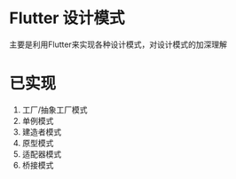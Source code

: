 # Flutter 设计模式
主要是利用Flutter来实现各种设计模式，对设计模式的加深理解

# 已实现
1. 工厂/抽象工厂模式
2. 单例模式
3. 建造者模式
4. 原型模式
5. 适配器模式
6. 桥接模式
